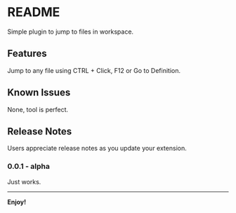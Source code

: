 # README

Simple plugin to jump to files in workspace.

## Features

Jump to any file using CTRL + Click, F12 or Go to Definition.

## Known Issues

None, tool is perfect.

## Release Notes

Users appreciate release notes as you update your extension.

### 0.0.1 - alpha

Just works.

-----------------------------------------------------------------------------------------------------------

**Enjoy!**

